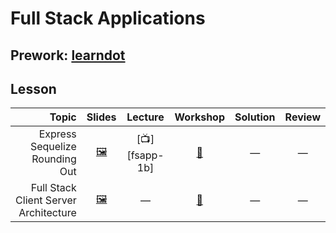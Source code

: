 # Full Stack Applications

## Prework: [learndot](https://learn.fullstackacademy.com/workshop/5a709932e6d9ed0004288d2e/content/5a709932e6d9ed0004288d32/text)

## Lesson

Topic | Slides | Lecture | Workshop | Solution | Review
-----:|:------:|:-------:|:--------:|:--------:|:-----:
Express Sequelize Rounding Out | [🖼️][fsapp-1a] | [📺][fsapp-1b] | [🤝][fsapp-1c] | — | —
Full Stack Client Server Architecture| [🖼️][fsapp-2a] | — | [🤝][fsapp-2c] | — | —

[fsapp-1a]: 1-express-sequelize-rounding-out/Express%20Sequelize%20Rounding%20Out.pdf
[fsaapp-qb]: https://youtu.be/dlRXHwLGXMg
[fsapp-1c]: https://learn.fullstackacademy.com/workshop/5a709932e6d9ed0004288d2e/landing
[fsapp-2a]: 2-full-stack-client-server-architecture/Full%20Stack%20Client-Server%20Architecture.pdf
[fsapp-2c]: https://learn.fullstackacademy.com/workshop/5a709ec934f42b0004ded97f/landing
